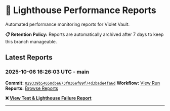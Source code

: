 # 🔦 Lighthouse Performance Reports

Automated performance monitoring reports for Violet Vault.

**📋 Retention Policy:** Reports are automatically archived after 7 days to keep this branch manageable.

## Latest Reports

### 2025-10-06 16:26:03 UTC - main

**Commit:** [`029339b54650dbe673f036ef89f74d3bade4fa6d`](https://github.com/thef4tdaddy/violet-vault/commit/029339b54650dbe673f036ef89f74d3bade4fa6d)
**Workflow:** [View Run](https://github.com/thef4tdaddy/violet-vault/actions/runs/18287537950)
**Reports:** [Browse Reports](https://github.com/thef4tdaddy/violet-vault/tree/lighthouse-reports/reports/main/2025-10-06_16-26-01)

**❌ [View Test & Lighthouse Failure Report](./reports/main/2025-10-06_16-26-01/test-and-lighthouse-failures.md)**


---


